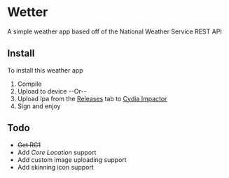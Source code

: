 # Wetter
A simple weather app based off of the National Weather Service REST API


## Install
To install this weather app
1. Compile
2. Upload to device
--Or--
1. Upload Ipa from the [Releases](https://github.com/bluetr00p/Wetter/releases) tab to [Cydia Impactor](http://www.cydiaimpactor.com/)
2. Sign and enjoy

## Todo
- ~~Get RC1~~
- Add *Core Location* support
- Add custom image uploading support
- Add skinning icon support
